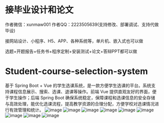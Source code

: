 # 接毕业设计和论文
作者微信：xunmaw001  作者QQ：2223505639(支持修改、部署调试、支持代做毕设)

接网站设计、小程序、H5、APP、各种系统等，单片机、嵌入式也可以做

选题+开题报告+任务书+程序定制+安装测试+论文+答辩PPT都可以做
# Student-course-selection-system
基于 Spring Boot + Vue 的学生选课系统，是一款方便学生选课的平台。系统支持课程信息展示、搜索、选课、退课等操作。前端 Vue 提供直观友好的界面，便于学生操作；后端 Spring Boot 确保系统稳定，保障课程和选课信息的安全存储与高效处理，能优化选课流程，提高教学资源的合理分配，方便学校对选课情况进行有效管理和统计。
![image](https://github.com/user-attachments/assets/e3ece7dd-1142-4ec3-b009-063bbd2dda7f)
![image](https://github.com/user-attachments/assets/263dfc8f-f1ae-4d31-b2eb-475edb23b8c2)
![image](https://github.com/user-attachments/assets/b36eea1e-e099-46bf-9f75-c2526a8e7cf7)
![image](https://github.com/user-attachments/assets/3e9d2260-03ff-44e7-be66-29c58fa1ed95)
![image](https://github.com/user-attachments/assets/f35de101-eacc-4c2c-8e93-909f8667eaeb)
![image](https://github.com/user-attachments/assets/b6845004-0820-4498-842f-1f66efd3ff46)
![image](https://github.com/user-attachments/assets/47542a7d-30a5-4f93-b516-7f5cb58e21bf)
![image](https://github.com/user-attachments/assets/9ca50a8a-226d-48be-a1a7-42655ec7e951)
![image](https://github.com/user-attachments/assets/33ec82b8-a852-4fb8-b9ff-9e657db82349)
